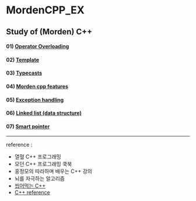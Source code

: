 # MordenCPP_EX

## Study of (Morden) C++

#### 01) [Operator Overloading](01.Operator_overloading/README.md)

#### 02) [Template](02.Template/README.md)

#### 03) [Typecasts](03.Type_casting/README.md)

#### 04) [Morden cpp features](04.Morden_cpp_features/README.md)

#### 05) [Exception handling](05.Exception/README.md)

#### 06) [Linked list (data structure)](06.[DS]List/README.md)

#### 07) [Smart pointer](07.Smart_pointer/README.md)


---
reference : 
- 열혈 C++ 프로그래밍 
- 모던 C++ 프로그래밍 쿡북
- 홍정모의 따라하며 배우는 C++ 강의
- 뇌를 자극하는 알고리즘
- [씹어먹는 C++](https://modoocode.com/135)
- [C++ reference](https://en.cppreference.com/w/)

